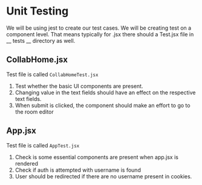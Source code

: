 # Unit Testing
We will be using jest to create our test cases. We will be creating test on a component level. That means typically for <Component>.jsx there should a <Component>Test.jsx file in  __ tests __ directory as well.

## CollabHome.jsx

Test file is called `CollabHomeTest.jsx`

1. Test whether the basic UI components are present.
2. Changing value in the text fields should have an effect on the respective text fields.
3. When  submit is clicked, the component should make an effort to go to the room editor

## App.jsx

Test file is called `AppTest.jsx`

1. Check is some essential components are present when app.jsx is rendered
2. Check if auth is attempted with username is found
3. User should be redirected if there are no username present in cookies.
